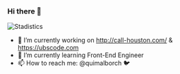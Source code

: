 ### Hi there 👋

![Stadistics](https://github-readme-stats.vercel.app/api?username=quimalborch&show_icons=true&theme=radical)

- 🔭 I’m currently working on http://call-houston.com/ & https://ubscode.com
- 🌱 I’m currently learning Front-End Engineer
- 📫 How to reach me: @quimalborch 🐦
<!--
**quimalborch/quimalborch** is a ✨ _special_ ✨ repository because its `README.md` (this file) appears on your GitHub profile.

Here are some ideas to get you started:

- 🔭 I’m currently working on ...
- 🌱 I’m currently learning ...
- 👯 I’m looking to collaborate on ...
- 🤔 I’m looking for help with ...
- 💬 Ask me about ...
- 📫 How to reach me: ...
- 😄 Pronouns: ...
- ⚡ Fun fact: ...
-->
